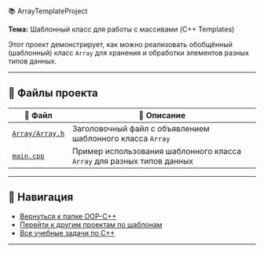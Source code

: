  📚 ArrayTemplateProject

**Тема:** Шаблонный класс для работы с массивами (C++ Templates)

Этот проект демонстрирует, как можно реализовать обобщённый (шаблонный) класс `Array` для хранения и обработки элементов разных типов данных.

---

## 📂 Файлы проекта

| 📄 Файл | 📝 Описание |
|----------------------------|-----------------------------------------------|
| [`Array/Array.h`](Array/Array.h) | Заголовочный файл с объявлением шаблонного класса `Array` |
| [`main.cpp`](main.cpp) | Пример использования шаблонного класса `Array` для разных типов данных |

---

## 🔗 Навигация

- [Вернуться к папке OOP-C++](../)
- [Перейти к другим проектам по шаблонам](../ArrayTemplateTask/)
- [Все учебные задачи по C++](../../)

---
